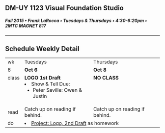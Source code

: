 ## DM-UY 1123 Visual Foundation Studio
##### Fall 2015 • Frank LaRocca • Tuesdays & Thursdays • 4:30-6:20pm • 2MTC MAGNET 817 
---
## Schedule Weekly Detail

<table>
<tr>
<td>wk</td>
<td>Tuesdays</td>
<td>Thursdays</td>
</tr>
<tr>
  <td valign="top">6</td>
  <td valign="top" width="48%"><strong>Oct 6</strong></td>
  <td valign="top" width="48%"><strong>Oct 8</strong></td>
</tr>

<!-- class -->
<tr>
<td valign="top">class</td>
<td valign="top">
  <strong>LOGO 1st Draft</strong><br>
    <li>Show & Tell Due:
        <ul>
            <li>Peter Saville: Owen & Justin</li>
        </ul>
    </li>
  </ul>
</td>
<td valign="top">
  <strong>NO CLASS</strong><br>

</td>
</tr>

<!-- reading -->
<tr>
  <td>read</td>
  <td valign="top">Catch up on reading if behind.</ul>
  
  </td>
  <td valign="top">Catch up on reading if behind.</td>
</tr>

<!-- do -->
<tr>
  <td>do</td>
  <td valign="top" colspan="2" >
    <li><a href="../projects/project_logo.md">Project: Logo, 2nd Draft</a> as homework</li>
  
  </td>
 
</tr>
</table>








